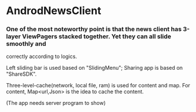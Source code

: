 # AndrodNewsClient


### One of the most noteworthy point is that the news client has 3-layer ViewPagers stacked together. Yet they can all slide smoothly and 
correctly according to logics.

Left sliding bar is used based on "SlidingMenu"; Sharing app is based on "ShareSDK".

Three-level-cache(network, local file, ram) is used for content and map. For content, Map<url,Json> is the idea to cache the content. 

(The app needs server program to show)
